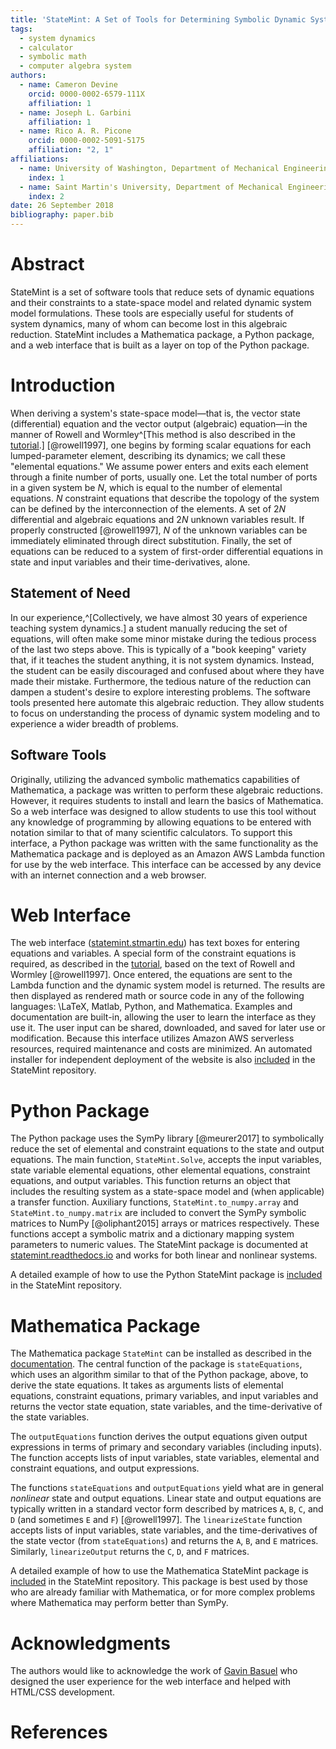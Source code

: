 ```yaml
---
title: 'StateMint: A Set of Tools for Determining Symbolic Dynamic System Models Using Linear Graph Methods'
tags:
  - system dynamics
  - calculator
  - symbolic math
  - computer algebra system
authors:
  - name: Cameron Devine
    orcid: 0000-0002-6579-111X
    affiliation: 1
  - name: Joseph L. Garbini
    affiliation: 1
  - name: Rico A. R. Picone
    orcid: 0000-0002-5091-5175
    affiliation: "2, 1"
affiliations:
  - name: University of Washington, Department of Mechanical Engineering
    index: 1
  - name: Saint Martin's University, Department of Mechanical Engineering
    index: 2
date: 26 September 2018
bibliography: paper.bib
---
```


# Abstract

StateMint is a set of software tools that reduce sets of dynamic equations and their constraints to a state-space model and related dynamic system model formulations.
These tools are especially useful for students of system dynamics, many of whom can become lost in this algebraic reduction.
StateMint includes a Mathematica package, a Python package, and a web interface that is built as a layer on top of the Python package.

# Introduction

When deriving a system's state-space model&mdash;that is, the vector state (differential) equation and the vector output (algebraic) equation&mdash;in the manner of Rowell and Wormley^[This method is also described in the [tutorial](https://github.com/CameronDevine/StateMint/blob/master/tutorial.md).] [@rowell1997], one begins by forming scalar equations for each lumped-parameter element, describing its dynamics; we call these "elemental equations."
We assume power enters and exits each element through a finite number of ports, usually one.
Let the total number of ports in a given system be $N$, which is equal to the number of elemental equations.
$N$ constraint equations that describe the topology of the system can be defined by the interconnection of the elements.
A set of $2N$ differential and algebraic equations and $2N$ unknown variables result.
If properly constructed [@rowell1997], $N$ of the unknown variables can be immediately eliminated through direct substitution.
Finally, the set of equations can be reduced to a system of first-order differential equations in state and input variables and their time-derivatives, alone.

## Statement of Need

In our experience,^[Collectively, we have almost 30 years of experience teaching system dynamics.] a student manually reducing the set of equations, will often make some minor mistake during the tedious process of the last two steps above.
This is typically of a "book keeping" variety that, if it teaches the student anything, it is not system dynamics.
Instead, the student can be easily discouraged and confused about where they have made their mistake.
Furthermore, the tedious nature of the reduction can dampen a student's desire to explore interesting problems.
The software tools presented here automate this algebraic reduction.
They allow students to focus on understanding the process of dynamic system modeling and to experience a wider breadth of problems.

## Software Tools

Originally, utilizing the advanced symbolic mathematics capabilities of Mathematica, a package was written to perform these algebraic reductions.
However, it requires students to install and learn the basics of Mathematica.
So a web interface was designed to allow students to use this tool without any knowledge of programming by allowing equations to be entered with notation similar to that of many scientific calculators.
To support this interface, a Python package was written with the same functionality as the Mathematica package and is deployed as an Amazon AWS Lambda function for use by the web interface.
This interface can be accessed by any device with an internet connection and a web browser.

# Web Interface

The web interface ([statemint.stmartin.edu](http://statemint.stmartin.edu/)) has text boxes for entering equations and variables.
A special form of the constraint equations is required, as described in the [tutorial](https://github.com/CameronDevine/StateMint/blob/master/tutorial.md), based on the text of Rowell and Wormley [@rowell1997].
Once entered, the equations are sent to the Lambda function and the dynamic system model is returned.
The results are then displayed as rendered math or source code in any of the following languages: \LaTeX, Matlab, Python, and Mathematica.
Examples and documentation are built-in, allowing the user to learn the interface as they use it.
The user input can be shared, downloaded, and saved for later use or modification.
Because this interface utilizes Amazon AWS serverless resources, required maintenance and costs are minimized.
An automated installer for independent deployment of the website is also [included](https://github.com/CameronDevine/StateMint/tree/master/web) in the StateMint repository.

# Python Package

The Python package uses the SymPy library [@meurer2017] to symbolically reduce the set of elemental and constraint equations to the state and output equations.
The main function, `StateMint.Solve`, accepts the input variables, state variable elemental equations, other elemental equations, constraint equations, and output variables.
This function returns an object that includes the resulting system as a state-space model and (when applicable) a transfer function.
Auxiliary functions, `StateMint.to_numpy.array` and `StateMint.to_numpy.matrix` are included to convert the SymPy symbolic matrices to NumPy [@oliphant2015] arrays or matrices respectively.
These functions accept a symbolic matrix and a dictionary mapping system parameters to numeric values.
The StateMint package is documented at [statemint.readthedocs.io](https://statemint.readthedocs.io/en/latest/) and works for both linear and nonlinear systems.

A detailed example of how to use the Python StateMint package is [included](https://github.com/CameronDevine/StateMint/blob/master/python/Example.ipynb) in the StateMint repository.

# Mathematica Package

The Mathematica package `StateMint` can be installed as described in the [documentation](https://github.com/CameronDevine/StateMint/blob/master/mathematica/README.md). The central function of the package is `stateEquations`, which uses an algorithm similar to that of the Python package, above, to derive the state equations. It takes as arguments lists of elemental equations, constraint equations, primary variables, and input variables and returns the vector state equation, state variables, and the time-derivative of the state variables.

The `outputEquations` function derives the output equations given output expressions in terms of primary and secondary variables (including inputs). The function accepts lists of input variables, state variables, elemental and constraint equations, and output expressions.

The functions `stateEquations` and `outputEquations` yield what are in general *nonlinear* state and output equations. Linear state and output equations are typically written in a standard vector form described by matrices `A`, `B`, `C`, and `D` (and sometimes `E` and `F`) [@rowell1997]. The `linearizeState` function accepts lists of input variables, state variables, and the time-derivatives of the state vector (from `stateEquations`) and returns the `A`, `B`, and `E` matrices. Similarly, `linearizeOutput` returns the `C`, `D`, and `F` matrices.

A detailed example of how to use the Mathematica StateMint package is [included](https://github.com/CameronDevine/StateMint/blob/master/mathematica/Example.nb) in the StateMint repository.
This package is best used by those who are already familiar with Mathematica, or for more complex problems where Mathematica may perform better than SymPy.

# Acknowledgments

The authors would like to acknowledge the work of [Gavin Basuel](https://www.gavinbasuel.com/) who designed the user experience for the web interface and helped with HTML/CSS development.

# References

